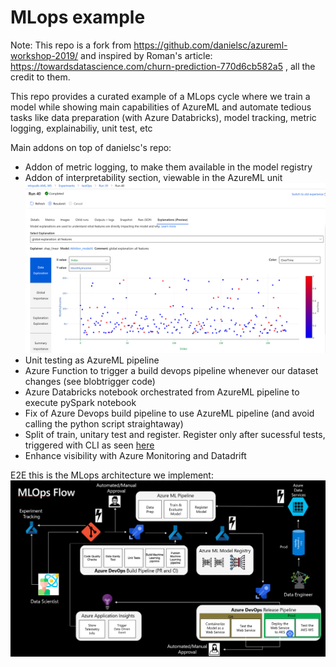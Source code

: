 # MLops example

Note: This repo is a fork from https://github.com/danielsc/azureml-workshop-2019/ and inspired by Roman's article: https://towardsdatascience.com/churn-prediction-770d6cb582a5 , all the credit to them.

This repo provides a curated example of a MLops cycle where we train a model while showing main capabilities of AzureML and automate tedious tasks like data preparation (with Azure Databricks), model tracking, metric logging, explainabiliy, unit test, etc

Main addons on top of danielsc's repo:
- Addon of metric logging, to make them available in the model registry
- Addon of interpretability section, viewable in the AzureML unit
![](2-mlops/media/UIExpl.png)
- Unit testing as AzureML pipeline
- Azure Function to trigger a build devops pipeline whenever our dataset changes (see blobtrigger code)
- Azure Databricks notebook orchestrated from AzureML pipeline to execute pySpark notebook
- Fix of Azure Devops build pipeline to use AzureML pipeline (and avoid calling the python script straightaway)
- Split of train, unitary test and register. Register only after sucessful tests, triggered with CLI as seen [here](https://docs.microsoft.com/en-us/cli/azure/ext/azure-cli-ml/ml/model?view=azure-cli-latest#ext-azure-cli-ml-az-ml-model-register)
- Enhance visibility with Azure Monitoring and Datadrift


E2E this is the MLops architecture we implement:
![](2-mlops/media/MLops.png)
